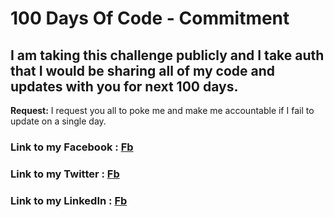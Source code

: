 # 100 Days Of Code - Commitment

## I am taking this challenge publicly and I take auth that I would be sharing all of my code and updates with you for next 100 days.

**Request:** I request you all to poke me and make me accountable if I fail to update on a single day.

### **Link to my Facebook :** [Fb](http://www.example.com)
### **Link to my Twitter :** [Fb](http://www.example.com)
### **Link to my LinkedIn :** [Fb](http://www.example.com)
